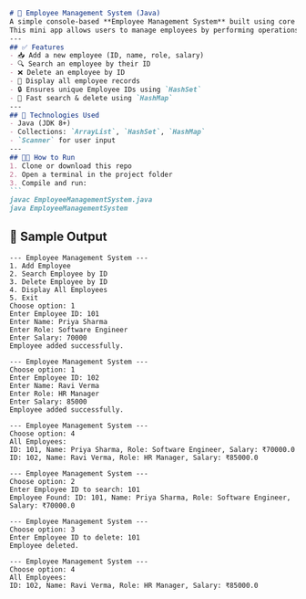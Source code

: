 ````markdown
# 👔 Employee Management System (Java)
A simple console-based **Employee Management System** built using core Java **Collections** like `ArrayList`, `HashMap`, and `HashSet`.
This mini app allows users to manage employees by performing operations such as **add**, **search**, **delete**, and **display** employee records.
---
## ✅ Features
- 📥 Add a new employee (ID, name, role, salary)
- 🔍 Search an employee by their ID
- ❌ Delete an employee by ID
- 📃 Display all employee records
- 🔒 Ensures unique Employee IDs using `HashSet`
- 🚀 Fast search & delete using `HashMap`
---
## 🧱 Technologies Used
- Java (JDK 8+)
- Collections: `ArrayList`, `HashSet`, `HashMap`
- `Scanner` for user input
---
## 🧑‍💻 How to Run
1. Clone or download this repo
2. Open a terminal in the project folder
3. Compile and run:
```
javac EmployeeManagementSystem.java
java EmployeeManagementSystem
````
## 📸 Sample Output
```
--- Employee Management System ---
1. Add Employee
2. Search Employee by ID
3. Delete Employee by ID
4. Display All Employees
5. Exit
Choose option: 1
Enter Employee ID: 101
Enter Name: Priya Sharma
Enter Role: Software Engineer
Enter Salary: 70000
Employee added successfully.

--- Employee Management System ---
Choose option: 1
Enter Employee ID: 102
Enter Name: Ravi Verma
Enter Role: HR Manager
Enter Salary: 85000
Employee added successfully.

--- Employee Management System ---
Choose option: 4
All Employees:
ID: 101, Name: Priya Sharma, Role: Software Engineer, Salary: ₹70000.0
ID: 102, Name: Ravi Verma, Role: HR Manager, Salary: ₹85000.0

--- Employee Management System ---
Choose option: 2
Enter Employee ID to search: 101
Employee Found: ID: 101, Name: Priya Sharma, Role: Software Engineer, Salary: ₹70000.0

--- Employee Management System ---
Choose option: 3
Enter Employee ID to delete: 101
Employee deleted.

--- Employee Management System ---
Choose option: 4
All Employees:
ID: 102, Name: Ravi Verma, Role: HR Manager, Salary: ₹85000.0
```
